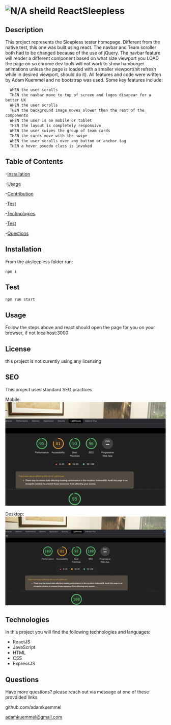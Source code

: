 # ![N/A sheild](https://img.shields.io/badge/license-N%2FA-red) ReactSleepless

## Description

This project represents the Sleepless tester homepage. Different from the native test, this one was built using react. The navbar and Team scroller both had to be changed because of the use of jQuery. The navbar feature will render a different component based on what size viewport you LOAD the page on so chrome dev tools will not work to show hamburger animations unless the page is loaded with a smaller viewport(hit refresh while in desired viewport, should do it). All features and code were written by Adam Kuemmel and no bootstrap was used. Some key features include:

```
  WHEN the user scrolls
  THEN the navbar move to top of screen and logos disapear for a better UX
  WHEN the user scrolls
  THEN the background image moves slower then the rest of the components
  WHEN the user is on mobile or tablet
  THEN the layout is completely responsive
  WHEN the user swipes the group of team cards
  THEN the cards move with the swipe
  WHEN the user scrolls over any button or anchor tag
  THEN a hover psuedo class is invoked

```

## Table of Contents

-[Installation](#installation)

-[Usage](#usage)

-[Contribution](#contribution)

-[Test](#test)

-[Technologies](#technologies)

-[Test](#test)

-[Questions](#Questions)

## Installation

From the aksleepless folder run:

```
npm i
```

## Test

```
npm run start
```

## Usage

Follow the steps above and react should open the page for you on your browser, if not localhost:3000

## License

this project is not curently using any licensing

## SEO

This project uses standard SEO practices

Mobile:
![lighthouseMobile](public/img/bestSEOmobile.png)

Desktop:
![lighthouseDesktop](public/img/bestSEOdesktop.png)

## Technologies

In this project you will find the following technologies and languages:

- ReactJS
- JavaScript
- HTML
- CSS
- ExpressJS

## Questions

Have more questions? please reach out via message at one of these provdided links

github.com/adamkuemmel

adamkuemmel@gmail.com
